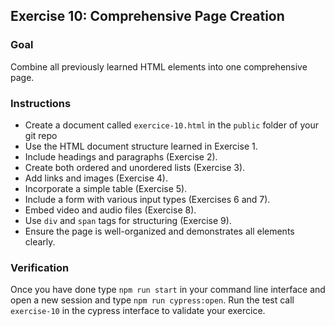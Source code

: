 ## Exercise 10: Comprehensive Page Creation

### Goal
Combine all previously learned HTML elements into one comprehensive page.

### Instructions
- Create a document called `exercice-10.html` in the `public` folder of your git repo
- Use the HTML document structure learned in Exercise 1.
- Include headings and paragraphs (Exercise 2).
- Create both ordered and unordered lists (Exercise 3).
- Add links and images (Exercise 4).
- Incorporate a simple table (Exercise 5).
- Include a form with various input types (Exercises 6 and 7).
- Embed video and audio files (Exercise 8).
- Use `div` and `span` tags for structuring (Exercise 9).
- Ensure the page is well-organized and demonstrates all elements clearly.

### Verification
Once you have done type `npm run start` in your command line interface and open a new session and type `npm run cypress:open`.
Run the test call `exercise-10` in the cypress interface to validate your exercice.